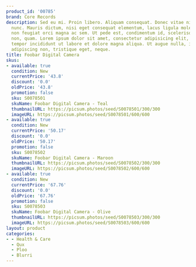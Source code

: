 ```yaml
---
product_id: '00785'
brand: Core Records
description: Sed eu mi. Proin libero. Aliquam consequat. Donec vitae nisi. Suspendisse
  nunc. Mauris dictum, nisi eget consequat elementum, lacus ligula molestie metus,
  non feugiat orci magna ac sem. Ut pede est, condimentum id, scelerisque ac, malesuada
  non, quam. Lorem ipsum dolor sit amet, consectetur adipisicing elit, sed do eiusmod
  tempor incididunt ut labore et dolore magna aliqua. Ut augue nulla, interdum at,
  adipiscing non, tristique eget, neque.
title: Foobar Digital Camera
skus:
- available: true
  condition: New
  currentPrice: '43.8'
  discount: '0.0'
  oldPrice: '43.8'
  promotion: false
  sku: S0078501
  skuName: Foobar Digital Camera - Teal
  thumbnailURL: https://picsum.photos/seed/S0078501/300/300
  imageURL: https://picsum.photos/seed/S0078501/600/600
- available: true
  condition: New
  currentPrice: '50.17'
  discount: '0.0'
  oldPrice: '50.17'
  promotion: false
  sku: S0078502
  skuName: Foobar Digital Camera - Maroon
  thumbnailURL: https://picsum.photos/seed/S0078502/300/300
  imageURL: https://picsum.photos/seed/S0078502/600/600
- available: true
  condition: New
  currentPrice: '67.76'
  discount: '0.0'
  oldPrice: '67.76'
  promotion: false
  sku: S0078503
  skuName: Foobar Digital Camera - Olive
  thumbnailURL: https://picsum.photos/seed/S0078503/300/300
  imageURL: https://picsum.photos/seed/S0078503/600/600
layout: product
categories:
- - Health & Care
  - Qux
  - Ploo
  - Blurri
---
```

